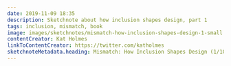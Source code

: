 ```yaml
---
date: 2019-11-09 18:35
description: Sketchnote about how inclusion shapes design, part 1
tags: inclusion, mismatch, book
image: images/sketchnotes/mismatch-how-inclusion-shapes-design-1-small.jpg
contentCreator: Kat Holmes
linkToContentCreator: https://twitter.com/katholmes
sketchnoteMetadata.heading: Mismatch: How Inclusion Shapes Design (1/10)
---
```

